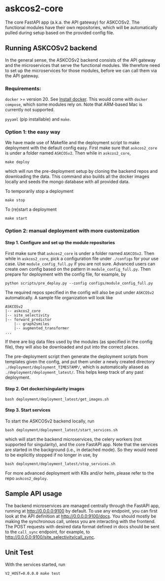 # askcos2-core

The core FastAPI app (a.k.a. the API gateway) for ASKCOSv2. The functional modules have their own repositories, which will be automatically pulled during setup based on the provided config file.

## Running ASKCOSv2 backend

In the general sense, the ASKCOSv2 backend consists of the API gateway and the microservices that serve the functional modules. We therefore need to set up the microservices for those modules, before we can call them via the API gateway.

### Requirements:
`docker` >= version 20. See <a href="https://docs.docker.com/engine/install/">Install docker</a>. This would come with `docker compose`, which some modules rely on. Note that ARM-based Mac is currently not supported.

`pyyaml` (pip installable) and `make`.

### Option 1: the easy way
We have made use of Makefile and the deployment script to make deployment with the default config easy. First make sure that `askcos2_core` is under a folder named `ASKCOSv2`. Then while in `askcos2_core`,
```
make deploy
```
which will run the pre-deployment setup by cloning the backend repos and downloading the data. This command also builds all the docker images locally and seeds the mongo database with all provided data.

To temporarily stop a deployment
```
make stop
```

To (re)start a deployment
```
make start
```

### Option 2: manual deployment with more customization
#### Step 1. Configure and set up the module repositories

First make sure that `askcos2_core` is under a folder named `ASKCOSv2`. Then while in `askcos2_core`, pick a configuration file under `./configs` for your use case. Use `module_config_full.py` if you are not sure. Advanced users can create own config based on the pattern in `module_config_full.py`. Then prepare for deployment with the config file, for example, by
```
python scripts/pre_deploy.py --config configs/module_config_full.py
```
The required repos specified in the config will also be put under `ASKCOSv2` automatically. A sample file organization will look like
```
ASKCOSv2
|-- askcos2_core
|-- site_selectivity
|-- forward_predictor
    |-- graph2smiles
    |-- augmented_transformer
...
```
If there are big data files used by the modules (as specified in the config file), they will also be downloaded and put into the correct places.

The pre-deployment script then generate the deployment scripts from templates given the config, and put them under a newly created directory `./deployment/deployment_TIMESTAMP/`, which is automatically aliased as `./deployment/deployment_latest/`. This helps keep track of any past deployment.

#### Step 2. Get docker/singularity images

```
bash deployment/deployment_latest/get_images.sh
```

#### Step 3. Start services

To start the ASKCOSv2 backend locally, run
```
bash deployment/deployment_latest/start_services.sh
```
which will start the backend microservices, the celery workers (not supported for singularity), and the core FastAPI app. Note that the services are started in the background (i.e., in detached mode). So they would need to be explicitly stopped if no longer in use, by
```
bash deployment/deployment_latest/stop_services.sh
```
For more advanced deployment with K8s and/or helm, please refer to the repo `askcos2_deploy`.

## Sample API usage

The backend microservices are managed centrally through the FastAPI app, running at http://0.0.0.0:9100 by default. To use any endpoint, you can first look at the API definition at http://0.0.0.0:9100/docs. You should mostly be making the synchronous call, unless you are interacting with the frontend. The POST requests with desired data format defined in docs should be sent to the `call_sync` endpoint, for example, to http://0.0.0.0:9100/site_selectivity/call_sync.

## Unit Test
With the services started, run
```
V2_HOST=0.0.0.0 make test
```